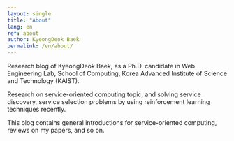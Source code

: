 ```yaml
---
layout: single
title: "About"
lang: en
ref: about
author: KyeongDeok Baek
permalink: /en/about/
---
```

Research blog of KyeongDeok Baek, as a Ph.D. candidate in Web Engineering Lab, School of Computing, Korea Advanced Institute of Science and Technology (KAIST).

Research on service-oriented computing topic, and solving service discovery, service selection problems by using reinforcement learning techniques recently.

This blog contains general introductions for service-oriented computing, reviews on my papers, and so on.
